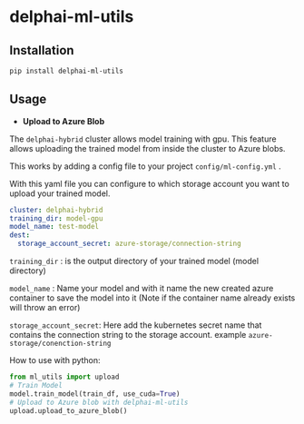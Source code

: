# delphai-ml-utils

## Installation

```bash
pip install delphai-ml-utils
```

## Usage

- **Upload to Azure Blob**

The `delphai-hybrid` cluster allows model training with gpu. This feature allows uploading the trained model from inside the cluster to Azure blobs.

This works by adding a config file to your project `config/ml-config.yml` . 

With this yaml file you can configure to which storage account you want to upload your trained model.

```yaml
cluster: delphai-hybrid
training_dir: model-gpu
model_name: test-model
dest:
  storage_account_secret: azure-storage/connection-string
```

`training_dir` : is the output directory of your trained model (model directory)

`model_name`   : Name your model and with it name the new created azure container to save the model into it (Note if the container name already exists will throw an error)

`storage_account_secret`: Here add the kubernetes secret name that contains the connection string to the storage account. example `azure-storage/conenction-string`

How to use with python:

```python
from ml_utils import upload
# Train Model
model.train_model(train_df, use_cuda=True)
# Upload to Azure blob with delphai-ml-utils
upload.upload_to_azure_blob()
```

